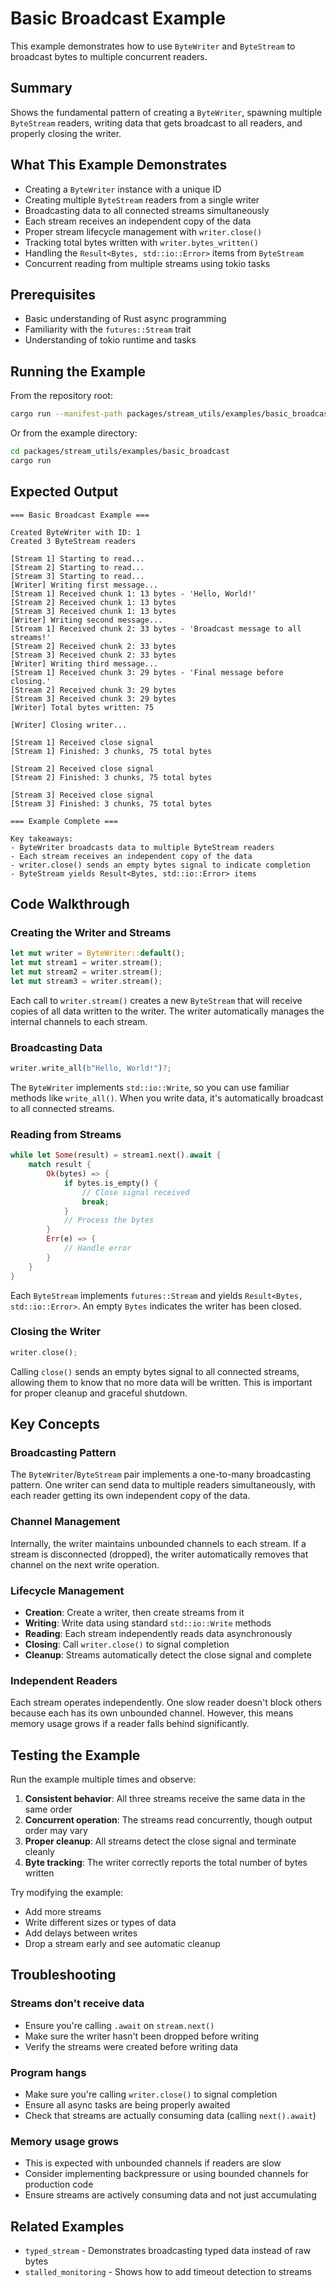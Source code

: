 # Basic Broadcast Example

This example demonstrates how to use `ByteWriter` and `ByteStream` to broadcast bytes to multiple concurrent readers.

## Summary

Shows the fundamental pattern of creating a `ByteWriter`, spawning multiple `ByteStream` readers, writing data that gets broadcast to all readers, and properly closing the writer.

## What This Example Demonstrates

- Creating a `ByteWriter` instance with a unique ID
- Creating multiple `ByteStream` readers from a single writer
- Broadcasting data to all connected streams simultaneously
- Each stream receives an independent copy of the data
- Proper stream lifecycle management with `writer.close()`
- Tracking total bytes written with `writer.bytes_written()`
- Handling the `Result<Bytes, std::io::Error>` items from `ByteStream`
- Concurrent reading from multiple streams using tokio tasks

## Prerequisites

- Basic understanding of Rust async programming
- Familiarity with the `futures::Stream` trait
- Understanding of tokio runtime and tasks

## Running the Example

From the repository root:

```bash
cargo run --manifest-path packages/stream_utils/examples/basic_broadcast/Cargo.toml
```

Or from the example directory:

```bash
cd packages/stream_utils/examples/basic_broadcast
cargo run
```

## Expected Output

```
=== Basic Broadcast Example ===

Created ByteWriter with ID: 1
Created 3 ByteStream readers

[Stream 1] Starting to read...
[Stream 2] Starting to read...
[Stream 3] Starting to read...
[Writer] Writing first message...
[Stream 1] Received chunk 1: 13 bytes - 'Hello, World!'
[Stream 2] Received chunk 1: 13 bytes
[Stream 3] Received chunk 1: 13 bytes
[Writer] Writing second message...
[Stream 1] Received chunk 2: 33 bytes - 'Broadcast message to all streams!'
[Stream 2] Received chunk 2: 33 bytes
[Stream 3] Received chunk 2: 33 bytes
[Writer] Writing third message...
[Stream 1] Received chunk 3: 29 bytes - 'Final message before closing.'
[Stream 2] Received chunk 3: 29 bytes
[Stream 3] Received chunk 3: 29 bytes
[Writer] Total bytes written: 75

[Writer] Closing writer...

[Stream 1] Received close signal
[Stream 1] Finished: 3 chunks, 75 total bytes

[Stream 2] Received close signal
[Stream 2] Finished: 3 chunks, 75 total bytes

[Stream 3] Received close signal
[Stream 3] Finished: 3 chunks, 75 total bytes

=== Example Complete ===

Key takeaways:
- ByteWriter broadcasts data to multiple ByteStream readers
- Each stream receives an independent copy of the data
- writer.close() sends an empty bytes signal to indicate completion
- ByteStream yields Result<Bytes, std::io::Error> items
```

## Code Walkthrough

### Creating the Writer and Streams

```rust
let mut writer = ByteWriter::default();
let mut stream1 = writer.stream();
let mut stream2 = writer.stream();
let mut stream3 = writer.stream();
```

Each call to `writer.stream()` creates a new `ByteStream` that will receive copies of all data written to the writer. The writer automatically manages the internal channels to each stream.

### Broadcasting Data

```rust
writer.write_all(b"Hello, World!")?;
```

The `ByteWriter` implements `std::io::Write`, so you can use familiar methods like `write_all()`. When you write data, it's automatically broadcast to all connected streams.

### Reading from Streams

```rust
while let Some(result) = stream1.next().await {
    match result {
        Ok(bytes) => {
            if bytes.is_empty() {
                // Close signal received
                break;
            }
            // Process the bytes
        }
        Err(e) => {
            // Handle error
        }
    }
}
```

Each `ByteStream` implements `futures::Stream` and yields `Result<Bytes, std::io::Error>`. An empty `Bytes` indicates the writer has been closed.

### Closing the Writer

```rust
writer.close();
```

Calling `close()` sends an empty bytes signal to all connected streams, allowing them to know that no more data will be written. This is important for proper cleanup and graceful shutdown.

## Key Concepts

### Broadcasting Pattern

The `ByteWriter`/`ByteStream` pair implements a one-to-many broadcasting pattern. One writer can send data to multiple readers simultaneously, with each reader getting its own independent copy of the data.

### Channel Management

Internally, the writer maintains unbounded channels to each stream. If a stream is disconnected (dropped), the writer automatically removes that channel on the next write operation.

### Lifecycle Management

- **Creation**: Create a writer, then create streams from it
- **Writing**: Write data using standard `std::io::Write` methods
- **Reading**: Each stream independently reads data asynchronously
- **Closing**: Call `writer.close()` to signal completion
- **Cleanup**: Streams automatically detect the close signal and complete

### Independent Readers

Each stream operates independently. One slow reader doesn't block others because each has its own unbounded channel. However, this means memory usage grows if a reader falls behind significantly.

## Testing the Example

Run the example multiple times and observe:

1. **Consistent behavior**: All three streams receive the same data in the same order
2. **Concurrent operation**: The streams read concurrently, though output order may vary
3. **Proper cleanup**: All streams detect the close signal and terminate cleanly
4. **Byte tracking**: The writer correctly reports the total number of bytes written

Try modifying the example:

- Add more streams
- Write different sizes or types of data
- Add delays between writes
- Drop a stream early and see automatic cleanup

## Troubleshooting

### Streams don't receive data

- Ensure you're calling `.await` on `stream.next()`
- Make sure the writer hasn't been dropped before writing
- Verify the streams were created before writing data

### Program hangs

- Make sure you're calling `writer.close()` to signal completion
- Ensure all async tasks are being properly awaited
- Check that streams are actually consuming data (calling `next().await`)

### Memory usage grows

- This is expected with unbounded channels if readers are slow
- Consider implementing backpressure or using bounded channels for production code
- Ensure streams are actively consuming data and not just accumulating

## Related Examples

- `typed_stream` - Demonstrates broadcasting typed data instead of raw bytes
- `stalled_monitoring` - Shows how to add timeout detection to streams
